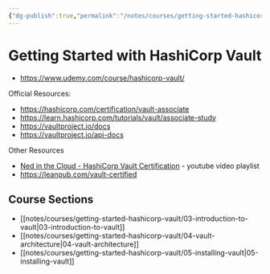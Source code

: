 ```yaml
---
{"dg-publish":true,"permalink":"/notes/courses/getting-started-hashicorp-vault/index/"}
---
```

# Getting Started with HashiCorp Vault

- <https://www.udemy.com/course/hashicorp-vault/>

Official Resources:

- https://hashicorp.com/certification/vault-associate
- https://learn.hashicorp.com/tutorials/vault/associate-study
- https://vaultproject.io/docs
- https://vaultproject.io/api-docs

Other Resources

- [Ned in the Cloud - HashiCorp Vault Certification](https://www.youtube.com/playlist?list=PLXb5972EMl4AgsM7FgNUxkv30KZnoCGFJ) - youtube video playlist
- https://leanpub.com/vault-certified

## Course Sections

- [[notes/courses/getting-started-hashicorp-vault/03-introduction-to-vault|03-introduction-to-vault]]
- [[notes/courses/getting-started-hashicorp-vault/04-vault-architecture|04-vault-architecture]]
- [[notes/courses/getting-started-hashicorp-vault/05-installing-vault|05-installing-vault]]